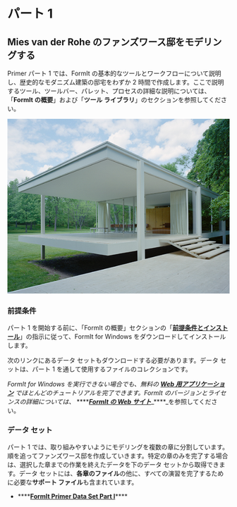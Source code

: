 # パート 1

## Mies van der Rohe のファンズワース邸をモデリングする

Primer パート 1 では、FormIt の基本的なツールとワークフローについて説明し、歴史的なモダニズム建築の邸宅をわずか 2 時間で作成します。ここで説明するツール、ツールバー、パレット、プロセスの詳細な説明については、「**FormIt の概要**」および「**ツール ライブラリ**」のセクションを参照してください。



![The Farnsworth House](../../.gitbook/assets/49e004f3-d500-4890-9188-e8a87c1e396a-2.png)

### 前提条件

パート 1 を開始する前に、「FormIt の概要」セクションの「[**前提条件とインストール**](../../formit-introduction/prerequisites-and-installation.md)」の指示に従って、FormIt for Windows をダウンロードしてインストールします。

次のリンクにあるデータ セットもダウンロードする必要があります。データ セットは、パート 1 を通して使用するファイルのコレクションです。

_FormIt for Windows を実行できない場合でも、無料の_ [_**Web 用アプリケーション**_](https://formit.autodesk.com/app) _でほとんどのチュートリアルを完了できます。FormIt のバージョンとライセンスの詳細については、_ ****[_**FormIt の Web サイト**_](https://formit.autodesk.com)_\*\*\*\*_を参照してください。

### データ セット

パート 1 では、取り組みやすいようにモデリングを複数の章に分割しています。順を追ってファンズワース邸を作成していきます。特定の章のみを完了する場合は、選択した章までの作業を終えたデータを下のデータ セットから取得できます。データ セットには、**各章のファイル**の他に、すべての演習を完了するために必要な**サポート ファイル**も含まれています。

* \*\*\*\*[**FormIt Primer Data Set Part I**](https://formit-help.s3.amazonaws.com/FormIt+Primer+Part+1+Datasets.zip)\*\*\*\*

